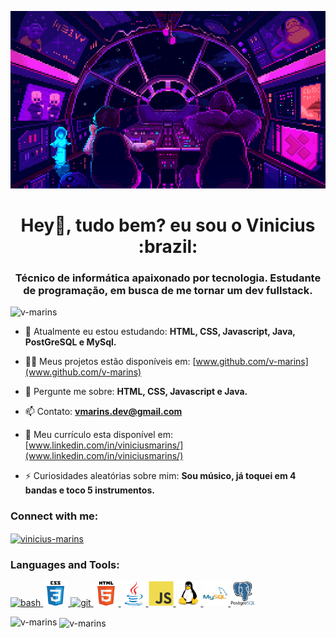 ![banner](https://github.com/v-marins/mundos-fantasticos/blob/master/imagens/120901073-f0febc00-c60e-11eb-9090-3a08df0684f8.gif?raw=true)

<h1 align="center">Hey👋, tudo bem? eu sou o Vinicius :brazil: </h1>
<h3 align="center">Técnico de informática apaixonado por tecnologia. Estudante de programação, em busca de me tornar um dev fullstack.</h3>

<p align="left"> <img src="https://komarev.com/ghpvc/?username=v-marins&label=Profile%20views&color=0e75b6&style=flat" alt="v-marins" /> </p>

- 🌱 Atualmente eu estou estudando: **HTML, CSS, Javascript, Java, PostGreSQL e MySql.**

- 👨‍💻 Meus projetos estão disponíveis em: [www.github.com/v-marins](www.github.com/v-marins)

- 💬 Pergunte me sobre: **HTML, CSS, Javascript e Java.**

- 📫 Contato: **vmarins.dev@gmail.com**

- 📄 Meu currículo esta disponível em: [www.linkedin.com/in/viniciusmarins/](www.linkedin.com/in/viniciusmarins/)

- ⚡ Curiosidades aleatórias sobre mim: **Sou músico, já toquei em 4 bandas e toco 5 instrumentos.**

<h3 align="left">Connect with me:</h3>
<p align="left">
<a href="https://linkedin.com/in/vinicius-marins" target="blank"><img align="center" src="https://raw.githubusercontent.com/rahuldkjain/github-profile-readme-generator/master/src/images/icons/Social/linked-in-alt.svg" alt="vinicius-marins" height="30" width="40" /></a>
</p>

<h3 align="left">Languages and Tools:</h3>
<p align="left"> <a href="https://www.gnu.org/software/bash/" target="_blank" rel="noreferrer"> <img src="https://www.vectorlogo.zone/logos/gnu_bash/gnu_bash-icon.svg" alt="bash" width="40" height="40"/> </a> <a href="https://www.w3schools.com/css/" target="_blank" rel="noreferrer"> <img src="https://raw.githubusercontent.com/devicons/devicon/master/icons/css3/css3-original-wordmark.svg" alt="css3" width="40" height="40"/> </a> <a href="https://git-scm.com/" target="_blank" rel="noreferrer"> <img src="https://www.vectorlogo.zone/logos/git-scm/git-scm-icon.svg" alt="git" width="40" height="40"/> </a> <a href="https://www.w3.org/html/" target="_blank" rel="noreferrer"> <img src="https://raw.githubusercontent.com/devicons/devicon/master/icons/html5/html5-original-wordmark.svg" alt="html5" width="40" height="40"/> </a> <a href="https://www.java.com" target="_blank" rel="noreferrer"> <img src="https://raw.githubusercontent.com/devicons/devicon/master/icons/java/java-original.svg" alt="java" width="40" height="40"/> </a> <a href="https://developer.mozilla.org/en-US/docs/Web/JavaScript" target="_blank" rel="noreferrer"> <img src="https://raw.githubusercontent.com/devicons/devicon/master/icons/javascript/javascript-original.svg" alt="javascript" width="40" height="40"/> </a> <a href="https://www.linux.org/" target="_blank" rel="noreferrer"> <img src="https://raw.githubusercontent.com/devicons/devicon/master/icons/linux/linux-original.svg" alt="linux" width="40" height="40"/> </a> <a href="https://www.mysql.com/" target="_blank" rel="noreferrer"> <img src="https://raw.githubusercontent.com/devicons/devicon/master/icons/mysql/mysql-original-wordmark.svg" alt="mysql" width="40" height="40"/> </a> <a href="https://www.postgresql.org" target="_blank" rel="noreferrer"> <img src="https://raw.githubusercontent.com/devicons/devicon/master/icons/postgresql/postgresql-original-wordmark.svg" alt="postgresql" width="40" height="40"/> </a> </p>

<p><img align="left" src="https://github-readme-stats.vercel.app/api/top-langs?username=v-marins&show_icons=true&theme=tokyonight&locale=en&layout=compact" alt="v-marins" /></p>

<p>&nbsp;<img align="center" src="https://github-readme-stats.vercel.app/api?username=v-marins&show_icons=true&theme=tokyonight&locale=en" alt="v-marins" /></p>
